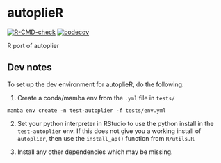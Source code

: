 # autoplieR

[![R-CMD-check](https://github.com/Bishop-Laboratory/autoplieR/workflows/R-CMD-check/badge.svg)](https://github.com/Bishop-Laboratory/autoplieR/actions) [![codecov](https://codecov.io/gh/Bishop-Laboratory/autoplieR/branch/main/graph/badge.svg?token=WCITIA5ANM)](https://codecov.io/gh/Bishop-Laboratory/autoplieR)

R port of autoplier 

## Dev notes

To set up the dev environment for autoplieR, do the following:

1. Create a conda/mamba env from the `.yml` file in `tests/`

```shell
mamba env create -n test-autoplier -f tests/env.yml
```

2. Set your python interpreter in RStudio to use the python install in the `test-autoplier` env. If this does not give you a working install of `autoplier`, then use the `install_ap()` function from `R/utils.R`.

3. Install any other dependencies which may be missing.

